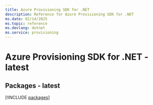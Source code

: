```yaml
---
title: Azure Provisioning SDK for .NET
description: Reference for Azure Provisioning SDK for .NET
ms.date: 02/14/2025
ms.topic: reference
ms.devlang: dotnet
ms.service: provisioning
---
```

# Azure Provisioning SDK for .NET - latest
## Packages - latest
[!INCLUDE [packages](provisioning-index.md)]